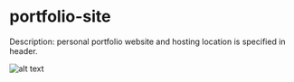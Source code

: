 # portfolio-site

Description: personal portfolio website and hosting location is specified in header.

![alt text](master/image.png)
